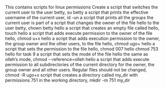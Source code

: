 This contains scripts for linux permissions
Create a script that switches the current user to the user betty, su betty
a script that prints the effective username of the current user, id -un
a script that prints all the groups the current user is part of
a script that changes the owner of the file hello to the user betty, chown betty hello
a script that creates an empty file called hello, touch hello
a script that adds execute permission to the owner of the file hello, chmod u+x hello
a script that adds execution permission to the owner, the group owner and the other users, to the file hello, chmod ugo+ hello
a script that sets the permission to the file hello, chmod 007 hello
chmod 753 hello for task 9
a script that sets the mode of the file hello the same as olleh’s mode, chmod --reference=olleh hello
a script that adds execute permission to all subdirectories of the current directory for the owner, the group owner and all other users. Regular files should not be changed, chmod -R ugo+x
 script that creates a directory called my_dir with permissions 751 in the working directory, mkdir -m 751 my_dir
